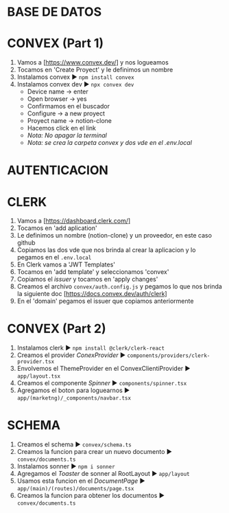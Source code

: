 # BASE DE DATOS
# CONVEX (Part 1)
1. Vamos a [https://www.convex.dev/] y nos logueamos
2. Tocamos en 'Create Proyect' y le definimos un nombre
3. Instalamos convex ► `npm install convex`
4. Instalamos convex dev ► `npx convex dev`
   - Device name → enter
   - Open browser → yes
   - Confirmamos en el buscador
   - Configure → a new proyect
   - Proyect name → notion-clone
   - Hacemos click en el link
   - *Nota: No apagar la terminal*
   - *Nota: se crea la carpeta convex y dos vde en el .env.local*

# AUTENTICACION
# CLERK
1. Vamos a [https://dashboard.clerk.com/]
2. Tocamos en 'add aplication'
3. Le definimos un nombre (notion-clone) y un proveedor, en este caso github
4. Copiamos las dos vde que nos brinda al crear la aplicacion y lo pegamos en el `.env.local`
5. En Clerk vamos a 'JWT Templates'
6. Tocamos en 'add template' y seleccionamos 'convex'
7. Copiamos el *issuer* y tocamos en 'apply changes'
8. Creamos el archivo `convex/auth.config.js` y pegamos lo que nos brinda la siguiente doc [https://docs.convex.dev/auth/clerk]
9. En el 'domain' pegamos el issuer que copiamos anteriormente

# CONVEX (Part 2)
1. Instalamos clerk ► `npm install @clerk/clerk-react`
2. Creamos el provider *ConexProvider* ► `components/providers/clerk-provider.tsx`
3. Envolvemos el ThemeProvider en el ConvexClientiProvider ► `app/layout.tsx`
4. Creamos el componente *Spinner* ► `components/spinner.tsx`
5. Agregamos el boton para loguearnos ► `app/(marketng)/_components/navbar.tsx`

# SCHEMA
1. Creamos el schema ► `convex/schema.ts`
2. Creamos la funcion para crear un nuevo documento ► `convex/documents.ts`
3. Instalamos sonner ► `npm i sonner`
4. Agregamos el *Toaster* de sonner al RootLayout ► `app/layout`
5. Usamos esta funcion en el *DocumentPage* ► `app/(main)/(routes)/documents/page.tsx`
6. Creamos la funcion para obtener los documentos ► `convex/documents.ts`
